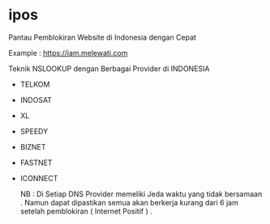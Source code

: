 # ipos
Pantau Pemblokiran Website di Indonesia dengan Cepat

Example :
https://iam.melewati.com

Teknik NSLOOKUP dengan Berbagai Provider di INDONESIA 
- TELKOM
- INDOSAT
- XL
- SPEEDY
- BIZNET
- FASTNET
- ICONNECT


  NB : Di Setiap DNS Provider memeliki Jeda waktu yang tidak bersamaan . Namun dapat dipastikan semua akan berkerja kurang dari 6 jam setelah pemblokiran ( Internet Positif ) .
